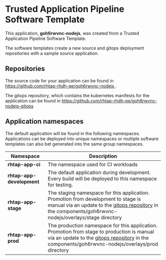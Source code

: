 # Trusted Application Pipeline Software Template

This application, **goh6rwvnc-nodejs**, was created from a Trusted Application Pipeline Software Template.

The software templates create a new source and gitops deployment repositories with a sample source application. 

## Repositories

The source code for your application can be found in [https://github.com/rhtap-rhdh-qe/goh6rwvnc-nodejs ](https://github.com/rhtap-rhdh-qe/goh6rwvnc-nodejs ).
 
The gitops repository, which contains the kubernetes manifests for the application can be found in 
[https://github.com/rhtap-rhdh-qe/goh6rwvnc-nodejs-gitops ](https://github.com/rhtap-rhdh-qe/goh6rwvnc-nodejs-gitops ) 

## Application namespaces 

The default application will be found in the following namespaces. Applications can be deployed into unique namespaces or multiple software templates can also bet generated into the same group namespaces.  

|  Namespace   |  Description   |  
| -------- | -------- |
| **rhtap-app-ci** | The namespace used for CI workloads |
| **rhtap-app-development** | The default application during development. Every build will be deployed to this namespace for testing. |
| **rhtap-app-stage** | The staging namespace for this application. Promotion from development to stage is manual via an update to the [gitops repository](https://github.com/rhtap-rhdh-qe/goh6rwvnc-nodejs-gitops ) in the components/goh6rwvnc-nodejs/overlays/stage directory |
| **rhtap-app-prod** | The production namespace for this application. Promotion from stage to production is manual via an update to the [gitops repository](https://github.com/rhtap-rhdh-qe/goh6rwvnc-nodejs-gitops ) in the components/goh6rwvnc-nodejs/overlays/prod directory |